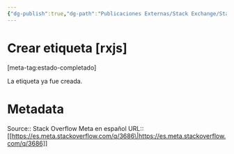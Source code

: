 ```yaml
---
{"dg-publish":true,"dg-path":"Publicaciones Externas/Stack Exchange/Stack Overflow en español/Stack Overflow en español Meta/es.meta.stackoverflow.com-3686.md","permalink":"/publicaciones-externas/stack-exchange/stack-overflow-en-espanol/stack-overflow-en-espanol-meta/es-meta-stackoverflow-com-3686/","title":"Crear etiqueta [rxjs]","hide":true,"noteIcon":"\"0\"","created":"2024-04-03T12:49:10.764-06:00","updated":"2024-04-05T16:44:03.758-06:00"}
---
```


# Crear etiqueta [rxjs]

[meta-tag:estado-completado]

La etiqueta ya fue creada.

# Metadata
Source:: Stack Overflow Meta en español
URL:: [[https://es.meta.stackoverflow.com/q/3686\|https://es.meta.stackoverflow.com/q/3686]]

